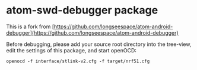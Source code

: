# atom-swd-debugger package

This is a fork from [https://github.com/longseespace/atom-android-debugger](https://github.com/longseespace/atom-android-debugger)

Before debugging, please add your source root directory into the tree-view, edit the settings of this package, and start openOCD:

```
openocd -f interface/stlink-v2.cfg -f target/nrf51.cfg

```
